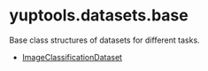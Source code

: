# yuptools.datasets.base

Base class structures of datasets for different tasks.


- [ImageClassificationDataset](./base/ImageClassificationDataset.md)
